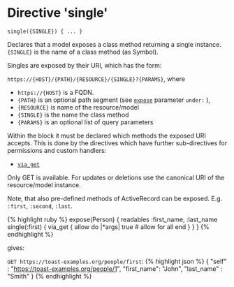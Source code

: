 # Directive 'single'

`single({SINGLE}) { ... }`

Declares that a model exposes a class method returning a single instance. `{SINGLE}` is the name of a class method (as Symbol).

Singles are exposed by their URI, which has the form:

`https://{HOST}/{PATH}/{RESOURCE}/{SINGLE}?{PARAMS}`, where

* `https://{HOST}` is a FQDN.
* `{PATH}` is an optional path segment (see [`expose`](expose) parameter `under:` ),
* `{RESOURCE}` is name of the resource/model
* `{SINGLE}` is the name the class method
* `{PARAMS}` is an optional list of query parameters

Within the block it must be declared which methods the exposed URI
accepts. This is done by the directives which have further
sub-directives for permissions and custom handlers:

* [`via_get`](via_get) <!-- [E.1] -->

Only GET is available. For updates or deletions use the canonical URI of the resource/model instance.

Note, that also pre-defined methods of ActiveRecord can be exposed. E.g. `:first`, `:second`, `:last`.

{% highlight ruby %}
expose(Person) {
  readables :first_name, :last_name
  single(:first) {
    via_get {
      allow do |*args|
        true # allow for all
      end
    }
  }
}
{% endhighlight %}

gives:

`GET https://toast-examples.org/people/first`:
{% highlight json %}
{
    "self"      : "https://toast-examples.org/people/1",
    "first_name": "John",
    "last_name" : "Smith"
}
{% endhighlight %}
